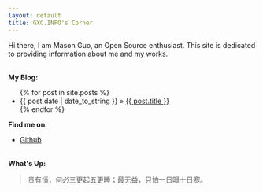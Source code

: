 ```yaml
---
layout: default
title: GXC.INFO's Corner
---
```


Hi there, I am Mason Guo, an Open Source enthusiast. This site is dedicated to providing information about me and my works.

<p><br /><b>My Blog:</b></p>
  <ul class="posts">
    {% for post in site.posts %}
      <li><span>{{ post.date | date_to_string }}</span> &raquo; <a href="{{ post.url }}">{{ post.title }}</a></li>
    {% endfor %}
  </ul>

<p><b>Find me on:</b></p>

<ul>
  <li><a href="http://github.com/Mason-Guo/">Github</a></li>
</ul>
<p><br /><b>What's Up:</b></p>
<blockquote>
贵有恒，何必三更起五更睡；最无益，只怕一日曝十日寒。
</blockquote>
